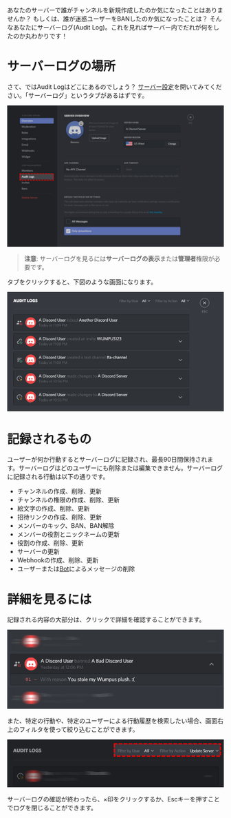 <!-- TITLE: サーバーログ -->
<!-- SUBTITLE: Discordのサーバーログについて -->

あなたのサーバーで誰がチャンネルを新規作成したのか気になったことはありませんか？ もしくは、誰が迷惑ユーザーをBANしたのか気になったことは？ そんなあなたにサーバーログ(Audit Log)。これを見ればサーバー内でだれが何をしたのか丸わかりです！

# サーバーログの場所
さて、ではAudit Logはどこにあるのでしょう？ [サーバー設定](/server-settings)を開いてみてください。「サーバーログ」というタブがあるはずです。

![Audit Logs 2](/uploads/audit-logs/audit-logs-2.png "Audit Logs 2")

> **注意**: サーバーログを見るには**サーバーログの表示**または**管理者**権限が必要です。 

タブをクリックすると、下図のような画面になります。

![Audit Logs 3](/uploads/audit-logs/audit-logs-3.png "Audit Logs 3")

# 記録されるもの
ユーザーが何か行動するとサーバーログに記録され、最長90日間保持されます。サーバーログはどのユーザーにも削除または編集できません。サーバーログに記録される行動は以下の通りです。

* チャンネルの作成、削除、更新
* チャンネルの権限の作成、削除、更新
* 絵文字の作成、削除、更新
* 招待リンクの作成、削除、更新
* メンバーのキック、BAN、BAN解除
* メンバーの役割とニックネームの更新
* 役割の作成、削除、更新
* サーバーの更新
* Webhookの作成、削除、更新
* ユーザーまたは[Bot](/bots)によるメッセージの削除


# 詳細を見るには
記録される内容の大部分は、クリックで詳細を確認することができます。

![Audit Logs 1](/uploads/audit-logs/audit-logs-1.png "Audit Logs 1")

また、特定の行動や、特定のユーザーによる行動履歴を検索したい場合、画面右上のフィルタを使って絞り込むことができます。

![Audit Logs 4](/uploads/audit-logs/audit-logs-4.png "Audit Logs 4")

サーバーログの確認が終わったら、×印をクリックするか、Escキーを押すことでログを閉じることができます。